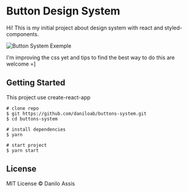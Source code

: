 # Button Design System
Hi! This is my initial project about design system with react and styled-components.

![Button System Exemple](https://i.imgur.com/6HYciSF.png)

I'm improving the css yet and tips to find the best way to do this are welcome =]

## Getting Started

This project use create-react-app
```
# clone repo
$ git https://github.com/daniloab/buttons-system.git
$ cd buttons-system

# install dependencies
$ yarn

# start project
$ yarn start
```

## License

MIT License © Danilo Assis